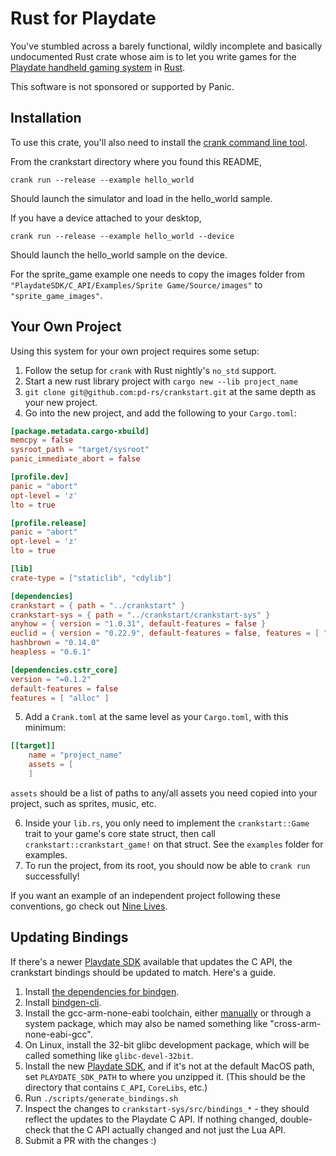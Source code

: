 # Rust for Playdate

You've stumbled across a barely functional, wildly incomplete and basically undocumented Rust crate whose aim is to let you write games for the [Playdate handheld gaming system](https://play.date) in [Rust](https://www.rust-lang.org).

This software is not sponsored or supported by Panic.

## Installation

To use this crate, you'll also need to install the [crank command line tool](https://github.com/rtsuk/crank).

From the crankstart directory where you found this README,

    crank run --release --example hello_world

Should launch the simulator and load in the hello_world sample.

If you have a device attached to your desktop,

    crank run --release --example hello_world --device

Should launch the hello_world sample on the device.

For the sprite_game example one needs to copy the images folder from `"PlaydateSDK/C_API/Examples/Sprite Game/Source/images"` to `"sprite_game_images"`.

## Your Own Project

Using this system for your own project requires some setup:

1. Follow the setup for `crank` with Rust nightly's `no_std` support.
2. Start a new rust library project with `cargo new --lib project_name`
3. `git clone git@github.com:pd-rs/crankstart.git` at the same depth as your new project.
4. Go into the new project, and add the following to your `Cargo.toml`:

```toml
[package.metadata.cargo-xbuild]
memcpy = false
sysroot_path = "target/sysroot"
panic_immediate_abort = false

[profile.dev]
panic = "abort"
opt-level = 'z'
lto = true

[profile.release]
panic = "abort"
opt-level = 'z'
lto = true

[lib]
crate-type = ["staticlib", "cdylib"]

[dependencies]
crankstart = { path = "../crankstart" }
crankstart-sys = { path = "../crankstart/crankstart-sys" }
anyhow = { version = "1.0.31", default-features = false }
euclid = { version = "0.22.9", default-features = false, features = [ "libm" ] }
hashbrown = "0.14.0"
heapless = "0.6.1"

[dependencies.cstr_core]
version = "=0.1.2"
default-features = false
features = [ "alloc" ]
```

5. Add a `Crank.toml` at the same level as your `Cargo.toml`, with this minimum:

```toml
[[target]]
    name = "project_name"
    assets = [
    ]
```

`assets` should be a list of paths to any/all assets you need copied into your project, such as sprites, music, etc.

6. Inside your `lib.rs`, you only need to implement the `crankstart::Game` trait to your game's core state struct, then call `crankstart::crankstart_game!` on that struct. See the `examples` folder for examples.
7. To run the project, from its root, you should now be able to `crank run` successfully!

If you want an example of an independent project following these conventions, go check out [Nine Lives](https://github.com/bravely/nine_lives).

## Updating Bindings

If there's a newer [Playdate SDK](https://play.date/dev/) available that updates the C API, the crankstart bindings should be updated to match.
Here's a guide.

1. Install [the dependencies for bindgen](https://rust-lang.github.io/rust-bindgen/requirements.html).
2. Install [bindgen-cli](https://rust-lang.github.io/rust-bindgen/command-line-usage.html).
3. Install the gcc-arm-none-eabi toolchain, either [manually](https://developer.arm.com/Tools%20and%20Software/GNU%20Toolchain) or through a system package, which may also be named something like "cross-arm-none-eabi-gcc".
4. On Linux, install the 32-bit glibc development package, which will be called something like `glibc-devel-32bit`.
5. Install the new [Playdate SDK](https://play.date/dev/), and if it's not at the default MacOS path, set `PLAYDATE_SDK_PATH` to where you unzipped it.  (This should be the directory that contains `C_API`, `CoreLibs`, etc.)
6. Run `./scripts/generate_bindings.sh`
7. Inspect the changes to `crankstart-sys/src/bindings_*` - they should reflect the updates to the Playdate C API.  If nothing changed, double-check that the C API actually changed and not just the Lua API.
8. Submit a PR with the changes :)
